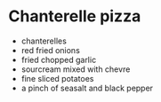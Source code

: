 # Chanterelle pizza
- chanterelles
- red fried onions
- fried chopped garlic
- sourcream mixed with chevre
- fine sliced potatoes
- a pinch of seasalt and black pepper